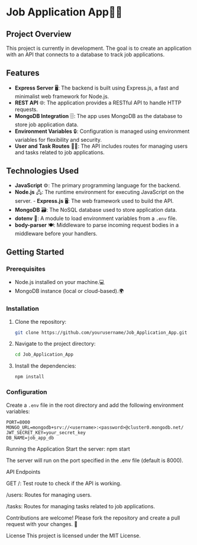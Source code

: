 ﻿# Job Application App📑💼

## Project Overview
This project is currently in development. The goal is to create an application with an API that connects to a database to track job applications.

## Features
- **Express Server** 🖥️: The backend is built using Express.js, a fast and minimalist web framework for Node.js. 
- **REST API** 🌐: The application provides a RESTful API to handle HTTP requests. 
- **MongoDB Integration** 🗄️: The app uses MongoDB as the database to store job application data. 
- **Environment Variables** 🔒: Configuration is managed using environment variables for flexibility and security. 
- **User and Task Routes** 🧑‍💼: The API includes routes for managing users and tasks related to job applications.


## Technologies Used 
- **JavaScript** ⚙️: The primary programming language for the backend. 
- **Node.js** 🖧: The runtime environment for executing JavaScript on the server. - **Express.js** 🖥️: The web framework used to build the API. 
- **MongoDB** 🗃️: The NoSQL database used to store application data. 
- **dotenv** 🌱: A module to load environment variables from a `.env` file. 
- **body-parser** 🍽️: Middleware to parse incoming request bodies in a middleware before your handlers.

## Getting Started
### Prerequisites
- Node.js installed on your machine.💻
- MongoDB instance (local or cloud-based).🌍

### Installation
1. Clone the repository:
    ```sh
    git clone https://github.com/yourusername/Job_Application_App.git
    ```
2. Navigate to the project directory:
    ```sh
    cd Job_Application_App
    ```
3. Install the dependencies:
    ```sh
    npm install
    ```

### Configuration
Create a `.env` file in the root directory and add the following environment variables:
```dotenv
PORT=8000
MONGO_URL=mongodb+srv://<username>:<password>@cluster0.mongodb.net/
JWT_SECRET_KEY=your_secret_key
DB_NAME=job_app_db
```


Running the Application
Start the server:
npm start

The server will run on the port specified in the .env file (default is 8000).  

API Endpoints

GET /: Test route to check if the API is working.

/users: Routes for managing users.

/tasks: Routes for managing tasks related to job applications.


Contributions are welcome! Please fork the repository and create a pull request with your changes. 🔄

License
This project is licensed under the MIT License.



